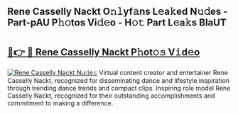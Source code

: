 ## Rene Casselly Nackt O𝚗𝚕yf𝚊ns L𝚎a𝚔ed N𝚞𝚍es - Part-pAU P𝚑𝚘tos Vi𝚍𝚎o - H𝚘𝚝 Part L𝚎a𝚔s BIaUT

# <h2><a href="http://kf0r9k4.oniu.top/?m=Rene+Casselly+Nackt">🔗👉 🔴 Rene Casselly Nackt P𝚑ot𝚘𝚜 V𝚒d𝚎o</a></h2>

[![Rene Casselly Nackt Nu𝚍e𝚜](https://i.imgur.com/0qMVB7G.gif)](http://kf0r9k4.oniu.top/?m=Rene+Casselly+Nackt)
Virtual content creator and entertainer Rene Casselly Nackt, recognized for disseminating dance and lifestyle inspiration through trending dance trends and compact clips. Inspiring role model Rene Casselly Nackt, recognized for their outstanding accomplishments and commitment to making a difference.  
